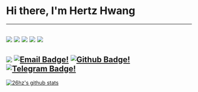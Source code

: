 # Hi there, I'm Hertz Hwang
---
[![](https://img.shields.io/badge/OS-Gentoo-informational?style=flat-square&logo=gentoo&logoColor=ECEFF4&color=B48EAD)](https://www.gentoo.org/)
[![](https://img.shields.io/badge/Wm-xmonad-informational?style=flat-square&logo=freedesktopdotorg&logoColor=ECEFF4&color=88C0D0)](https://xmonad.org)
[![](https://img.shields.io/badge/Bars-polybar-informational?style=flat-square&logo=cpanel&logoColor=ECEFF4&color=EBCB8B)](https://github.com/polybar/polybar/)
[![](https://img.shields.io/badge/Colors-Nord-informational?style=flat-square&logo=chocolatey&logoColor=ECEFF4&color=D08770)](https://www.nordtheme.com/)
[![](https://img.shields.io/badge/Editor-Neovim-informational?style=flat-square&logo=neovim&logoColor=ECEFF4&color=A3BE8C)](https://neovim.io)
---
[![](https://komarev.com/ghpvc/?username=26hz&style=flat-square&color=81A1C1)](https://github.com/26hz/)
[![Email Badge!](https://img.shields.io/badge/-Mail-BF616A?style=flat-square&logo=minutemailer)](mailto:hertz@26hz.com.cn)
[![Github Badge!](https://img.shields.io/badge/-26hz-A3BE8C?style=flat-square&logo=github&link=https://github.com/26hz/)](https://www.github.com/26hz/)
[![Telegram Badge!](https://img.shields.io/badge/-Jaus_Hwang-88C0D0?style=flat-square&logo=telegram&logoColor=88C0D0&link=https://t.me/Jaus_Hwang/)](https://t.me/Jaus_Hwang/)
---
[![26hz's github stats](https://github-readme-stats.vercel.app/api?username=26hz&layout=compact&title_color=88C0D0&bg_color=3B4252&text_color=E5E9F0)](https://github.com/anuraghazra/github-readme-stats)
